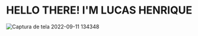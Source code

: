 # **HELLO THERE! I'M LUCAS HENRIQUE**
![Captura de tela 2022-09-11 134348](https://user-images.githubusercontent.com/81196630/189539512-4bb4d425-9ebf-4338-905f-fea430a1d282.png)

